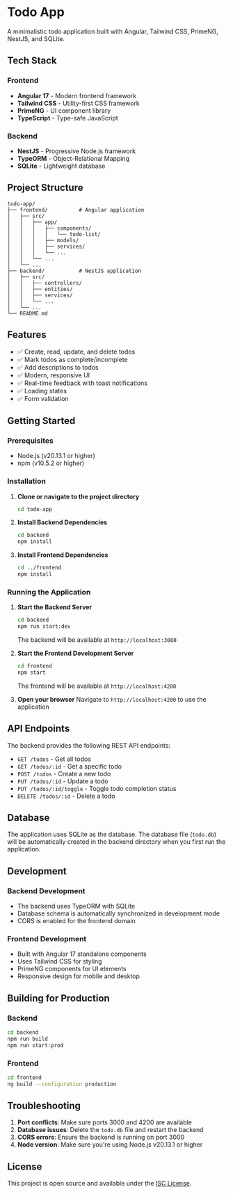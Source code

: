 # Todo App

A minimalistic todo application built with Angular, Tailwind CSS, PrimeNG, NestJS, and SQLite.

## Tech Stack

### Frontend

- **Angular 17** - Modern frontend framework
- **Tailwind CSS** - Utility-first CSS framework
- **PrimeNG** - UI component library
- **TypeScript** - Type-safe JavaScript

### Backend

- **NestJS** - Progressive Node.js framework
- **TypeORM** - Object-Relational Mapping
- **SQLite** - Lightweight database

## Project Structure

```
todo-app/
├── frontend/          # Angular application
│   ├── src/
│   │   ├── app/
│   │   │   ├── components/
│   │   │   │   └── todo-list/
│   │   │   ├── models/
│   │   │   ├── services/
│   │   │   └── ...
│   │   └── ...
│   └── ...
├── backend/           # NestJS application
│   ├── src/
│   │   ├── controllers/
│   │   ├── entities/
│   │   ├── services/
│   │   └── ...
│   └── ...
└── README.md
```

## Features

- ✅ Create, read, update, and delete todos
- ✅ Mark todos as complete/incomplete
- ✅ Add descriptions to todos
- ✅ Modern, responsive UI
- ✅ Real-time feedback with toast notifications
- ✅ Loading states
- ✅ Form validation

## Getting Started

### Prerequisites

- Node.js (v20.13.1 or higher)
- npm (v10.5.2 or higher)

### Installation

1. **Clone or navigate to the project directory**

   ```bash
   cd todo-app
   ```

2. **Install Backend Dependencies**

   ```bash
   cd backend
   npm install
   ```

3. **Install Frontend Dependencies**
   ```bash
   cd ../frontend
   npm install
   ```

### Running the Application

1. **Start the Backend Server**

   ```bash
   cd backend
   npm run start:dev
   ```

   The backend will be available at `http://localhost:3000`

2. **Start the Frontend Development Server**

   ```bash
   cd frontend
   npm start
   ```

   The frontend will be available at `http://localhost:4200`

3. **Open your browser**
   Navigate to `http://localhost:4200` to use the application

## API Endpoints

The backend provides the following REST API endpoints:

- `GET /todos` - Get all todos
- `GET /todos/:id` - Get a specific todo
- `POST /todos` - Create a new todo
- `PUT /todos/:id` - Update a todo
- `PUT /todos/:id/toggle` - Toggle todo completion status
- `DELETE /todos/:id` - Delete a todo

## Database

The application uses SQLite as the database. The database file (`todo.db`) will be automatically created in the backend directory when you first run the application.

## Development

### Backend Development

- The backend uses TypeORM with SQLite
- Database schema is automatically synchronized in development mode
- CORS is enabled for the frontend domain

### Frontend Development

- Built with Angular 17 standalone components
- Uses Tailwind CSS for styling
- PrimeNG components for UI elements
- Responsive design for mobile and desktop

## Building for Production

### Backend

```bash
cd backend
npm run build
npm run start:prod
```

### Frontend

```bash
cd frontend
ng build --configuration production
```

## Troubleshooting

1. **Port conflicts**: Make sure ports 3000 and 4200 are available
2. **Database issues**: Delete the `todo.db` file and restart the backend
3. **CORS errors**: Ensure the backend is running on port 3000
4. **Node version**: Make sure you're using Node.js v20.13.1 or higher

## License

This project is open source and available under the [ISC License](LICENSE).
